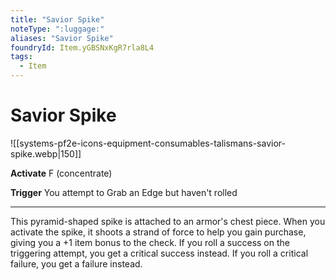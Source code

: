 ```yaml
---
title: "Savior Spike"
noteType: ":luggage:"
aliases: "Savior Spike"
foundryId: Item.yGBSNxKgR7rla8L4
tags:
  - Item
---
```


# Savior Spike
![[systems-pf2e-icons-equipment-consumables-talismans-savior-spike.webp|150]]

**Activate** F (concentrate)

**Trigger** You attempt to Grab an Edge but haven't rolled

* * *

This pyramid-shaped spike is attached to an armor's chest piece. When you activate the spike, it shoots a strand of force to help you gain purchase, giving you a +1 item bonus to the check. If you roll a success on the triggering attempt, you get a critical success instead. If you roll a critical failure, you get a failure instead.
